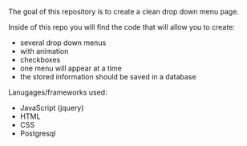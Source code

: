 The goal of this repository is to create a clean drop down menu page.

Inside of this repo you will find the code that will allow you to create:
- several drop down menus
- with animation
- checkboxes
- one menu will appear at a time
- the stored information should be saved in a database


Lanugages/frameworks used:
- JavaScript (jquery)
- HTML
- CSS
- Postgresql
